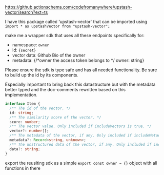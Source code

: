 https://github.actionschema.com/codefromanywhere/upstash-vector/search?ext=ts

I have this package called 'upstash-vector' that can be imported using `import * as upstashVector from "upstash-vector";`

make me a wrapper sdk that uses all these endpoints specifically for:

- namespace: `owner`
- id: `{secret}`
- vector data: Github Bio of the owner
- metadata: {/\*owner the access token belongs to \*/ owner: string}

Please ensure the sdk is type safe and has all needed functionality. Be sure to build up the id by its components.

Especially important to bring back this datastructure but with the metadata better typed and the doc-comments rewritten based on this implementation.

```ts
interface Item {
  /** The id of the vector. */
  id: string;
  /** The similarity score of the vector. */
  score: number;
  /** The vector value. Only included if includeVectors is true. */
  vector?: number[];
  /** The metadata of the vector, if any. Only included if includeMetadata is true. */
  metadata?: Record<string, unknown>;
  /** The unstructured data of the vector, if any. Only included if includeData is true. */
  data?: string;
}
```

export the reuslting sdk as a simple `export const owner = {}` object with all functions in there

